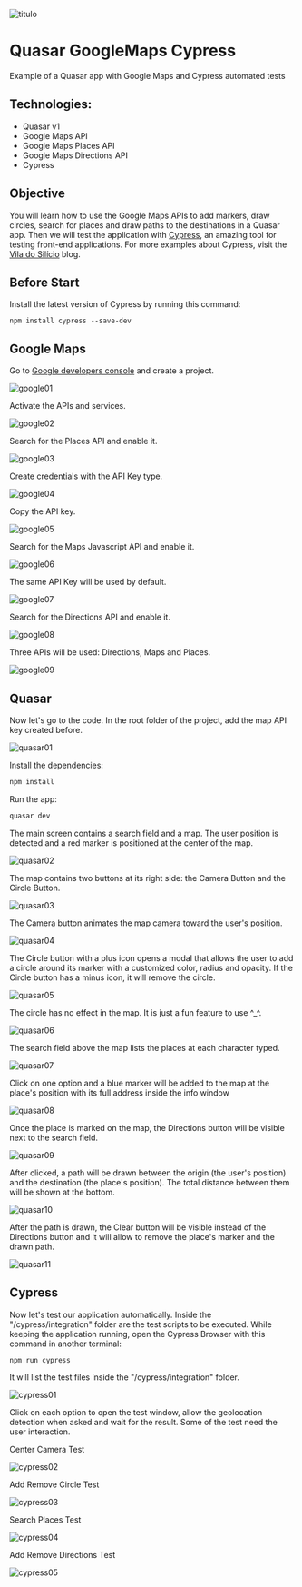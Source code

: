 ![titulo](/docs/titulo.JPG)

# Quasar GoogleMaps Cypress

Example of a Quasar app with Google Maps and Cypress automated tests

## Technologies:

- Quasar v1
- Google Maps API
- Google Maps Places API
- Google Maps Directions API
- Cypress

## Objective

You will learn how to use the Google Maps APIs to add markers, draw circles, search for places and draw paths to the destinations in a Quasar app. Then we will test the application with [Cypress](https://www.cypress.io/), an amazing tool for testing front-end applications. For more examples about Cypress, visit the [Vila do Silício](http://viladosilicio.com.br/testes-e2e-com-cypress-no-quasar-framework/) blog.

## Before Start

Install the latest version of Cypress by running this command:

```batch
npm install cypress --save-dev
```

## Google Maps

Go to [Google developers console](https://console.developers.google.com/) and create a project.

![google01](/docs/google01.JPG)

Activate the APIs and services.

![google02](/docs/google02.JPG)

Search for the Places API and enable it.

![google03](/docs/google03.JPG)

Create credentials with the API Key type.

![google04](/docs/google04.JPG)

Copy the API key.

![google05](/docs/google05.JPG)

Search for the Maps Javascript API and enable it.

![google06](/docs/google06.JPG)

The same API Key will be used by default.

![google07](/docs/google07.JPG)

Search for the Directions API and enable it.

![google08](/docs/google08.JPG)

Three APIs will be used: Directions, Maps and Places.

![google09](/docs/google09.JPG)

## Quasar

Now let's go to the code.
In the root folder of the project, add the map API key created before.

![quasar01](/docs/quasar01.JPG)

Install the dependencies:

```bash
npm install
```

Run the app:

```bash
quasar dev
```

The main screen contains a search field and a map. The user position is detected and a red marker is positioned at the center of the map.

![quasar02](/docs/quasar02.JPG)

The map contains two buttons at its right side: the Camera Button and the Circle Button.

![quasar03](/docs/quasar03.JPG)

The Camera button animates the map camera toward the user's position.

![quasar04](/docs/quasar04.JPG)

The Circle button with a plus icon opens a modal that allows the user to add a circle around its marker with a customized color, radius and opacity. If the Circle button has a minus icon, it will remove the circle.

![quasar05](/docs/quasar05.JPG)

The circle has no effect in the map. It is just a fun feature to use ^\_^.

![quasar06](/docs/quasar06.JPG)

The search field above the map lists the places at each character typed.

![quasar07](/docs/quasar07.JPG)

Click on one option and a blue marker will be added to the map at the place's position with its full address inside the info window

![quasar08](/docs/quasar08.JPG)

Once the place is marked on the map, the Directions button will be visible next to the search field.

![quasar09](/docs/quasar09.JPG)

After clicked, a path will be drawn between the origin (the user's position) and the destination (the place's position).
The total distance between them will be shown at the bottom.

![quasar10](/docs/quasar10.JPG)

After the path is drawn, the Clear button will be visible instead of the Directions button and it will allow to remove the place's marker and the drawn path.

![quasar11](/docs/quasar11.JPG)

## Cypress

Now let's test our application automatically.
Inside the "/cypress/integration" folder are the test scripts to be executed.
While keeping the application running, open the Cypress Browser with this command in another terminal:

```batch
npm run cypress
```

It will list the test files inside the "/cypress/integration" folder.

![cypress01](/docs/cypress01.JPG)

Click on each option to open the test window, allow the geolocation detection when asked and wait for the result.
Some of the test need the user interaction.

Center Camera Test

![cypress02](/docs/cypress02.JPG)

Add Remove Circle Test

![cypress03](/docs/cypress03.JPG)

Search Places Test

![cypress04](/docs/cypress04.JPG)

Add Remove Directions Test

![cypress05](/docs/cypress05.JPG)
